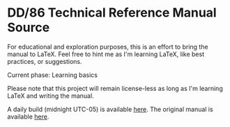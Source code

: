 # DD/86 Technical Reference Manual Source

For educational and exploration purposes, this is an effort to bring the manual
to LaTeX. Feel free to hint me as I'm learning LaTeX, like best practices, or
suggestions.

Current phase: Learning basics

Please note that this project will remain license-less as long as I'm learning
LaTeX and writing the manual.

A daily build (midnight UTC-05) is available [here](https://dd86k.space/docs/drafts/dd86-manual.pdf).
The original manual is available [here](https://dd86k.space/docs/dd86-manual.pdf).